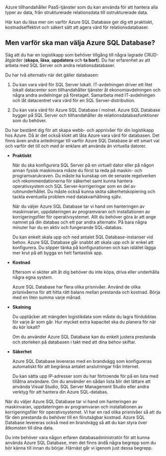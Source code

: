 Azure tillhandahåller PaaS-tjänster som du kan använda för att hantera alla typer av data, från strukturerade relationsdata till ostrukturerade data.

Här kan du läsa mer om varför Azure SQL Database ger dig ett praktiskt, kostnadseffektivt och säkert sätt att agera värd för relationsdatabaser.

## <a name="why-choose-azure-sql-database"></a>Men varför ska man välja Azure SQL Database?

Säg att du har en logistikapp som behöver tillgång till några lagrade CRUD-åtgärder (**skapa**, **läsa**, **uppdatera** och **ta bort**). Du har erfarenhet av att arbeta med SQL Server och andra relationsdatabaser.

Du har två alternativ när det gäller databasen:

1. Du kan vara värd för SQL Server lokalt. IT-avdelningen driver ett litet lokalt datacenter som tillhandahåller tjänster åt ekonomiavdelningen och några andra avdelningar på företaget. Samarbeta med IT-avdelningen och låt datacentret vara värd för en SQL Server-distribution.

1. Du kan vara värd för Azure SQL Database i molnet. Azure SQL Database bygger på SQL Server och tillhandahåller de relationsdatabasfunktioner som du behöver.

Du har bestämt dig för att skapa webb- och appnivåer för din logistikapp hos Azure. Då är det också klokt att låta Azure vara värd för databasen. Det finns även andra anledningar till varför Azure SQL Database är ett smart val och varför det till och med är enklare att använda än virtuella datorer.

- **Praktiskt**

    När du ska konfigurera SQL Server på en virtuell dator eller på någon annan fysisk maskinvara måste du först ta reda på maskin- och programvarukraven. Du måste ha kunskap om de senaste regelverken och rekommendationerna för säkerhet samt kunna hantera operativsystem och SQL Server-korrigeringar som en del av rutinunderhållet. Du måste också kunna sköta säkerhetskopiering och tackla eventuella problem med datakvarhållning själv.

    När du väljer Azure SQL Database tar vi hand om hanteringen av maskinvaran, uppdateringen av programvaran och installationen av korrigeringsfiler för operativsystemet. Allt du behöver göra är att ange namnet på din databas och ett par andra alternativ. På bara några minuter har du en aktiv och fungerande SQL-databas.

    Du kan enkelt skala upp och ned antalet SQL Database-instanser vid behov. Azure SQL Database går snabbt att skala upp och är enkel att konfigurera. Du slipper tänka på konfigurationen och kan istället lägga mer krut på att bygga en helt fantastisk app.

- **Kostnad**

    Eftersom vi sköter allt åt dig behöver du inte köpa, driva eller underhålla några egna system.

    Azure SQL Database har flera olika prisnivåer. Använd de olika prisnivåerna för att hitta rätt balans mellan prestanda och kostnad. Börja med en liten summa varje månad.

- **Skalning**

    Du upptäcker att mängden logistikdata som måste du lagra fördubblas för varje år som går. Hur mycket extra kapacitet ska du planera för när du kör lokalt?

    Om du använder Azure SQL Database kan du enkelt justera prestanda och storleken på databasen i takt med att dina behov skiftar.

- **Säkerhet**

    Azure SQL Database levereras med en brandvägg som konfigureras automatiskt för att begränsa antalet anslutningar från Internet.

    Du kan sätta upp IP-adresser som du har förtroende för på en lista med tillåtna användare. Om du använder en sådan lista blir det lättare att använda Visual Studio, SQL Server Management Studio eller andra verktyg för att hantera din Azure SQL-databas.

När du väljer Azure SQL Database tar vi hand om hanteringen av maskinvaran, uppdateringen av programvaran och installationen av korrigeringsfiler för operativsystemet. Vi har en rad olika prisnivåer så att du får den prestanda du behöver till en förutsägbar kostnad. Azure SQL Database levereras också med en brandvägg så att du kan styra över åtkomsten till dina data.

Du inte behöver vara någon erfaren databasadministratör för att kunna använda Azure SQL Database, men det finns ändå några begrepp som du bör känna till innan du börjar. Härnäst går vi igenom just dessa begrepp.
